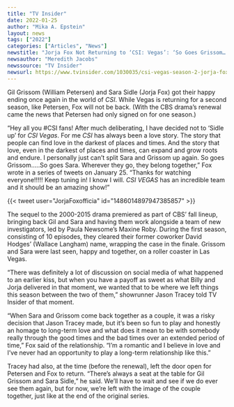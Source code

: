 ```yaml
---
title: "TV Insider"
date: 2022-01-25
author: "Mika A. Epstein"
layout: news
tags: ["2022"]
categories: ["Articles", "News"]
newstitle: "Jorja Fox Not Returning to ‘CSI: Vegas’: ‘So Goes Grissom… So Goes Sara’"
newsauthor: "Meredith Jacobs"
newssource: "TV Insider"
newsurl: https://www.tvinsider.com/1030035/csi-vegas-season-2-jorja-fox-leaving-sara-grissom/
---
```


Gil Grissom (William Petersen) and Sara Sidle (Jorja Fox) got their happy ending once again in the world of _CSI_. While Vegas is returning for a second season, like Petersen, Fox will not be back. (With the CBS drama’s renewal came the news that Petersen had only signed on for one season.)

“Hey all you #CSI fans! After much deliberating, I have decided not to ‘Sidle up’ for _CSI Vegas_. For me _CSI_ has always been a love story. The story that people can find love in the darkest of places and times. And the story that love, even in the darkest of places and times, can expand and grow roots and endure. I personally just can’t split Sara and Grissom up again. So goes Grissom…..So goes Sara. Wherever they go, they belong together,” Fox wrote in a series of tweets on January 25. “Thanks for watching everyone!!!!! Keep tuning in! I know I will. _CSI VEGAS_ has an incredible team and it should be an amazing show!”

{{< tweet user="JorjaFoxofficia" id="1486014897947385857" >}}

The sequel to the 2000-2015 drama premiered as part of CBS’ fall lineup, bringing back Gil and Sara and having them work alongside a team of new investigators, led by Paula Newsome’s Maxine Roby. During the first season, consisting of 10 episodes, they cleared their former coworker David Hodges’ (Wallace Langham) name, wrapping the case in the finale. Grissom and Sara were last seen, happy and together, on a roller coaster in Las Vegas.

“There was definitely a lot of discussion on social media of what happened to an earlier kiss, but when you have a payoff as sweet as what Billy and Jorja delivered in that moment, we wanted that to be where we left things this season between the two of them,” showrunner Jason Tracey told TV Insider of that moment.

“When Sara and Grissom come back together as a couple, it was a risky decision that Jason Tracey made, but it’s been so fun to play and honestly an homage to long-term love and what does it mean to be with somebody really through the good times and the bad times over an extended period of time,” Fox said of the relationship. “I’m a romantic and I believe in love and I’ve never had an opportunity to play a long-term relationship like this.”

Tracey had also, at the time (before the renewal), left the door open for Petersen and Fox to return. “There’s always a seat at the table for Gil Grissom and Sara Sidle,” he said. We’ll have to wait and see if we do ever see them again, but for now, we’re left with the image of the couple together, just like at the end of the original series.